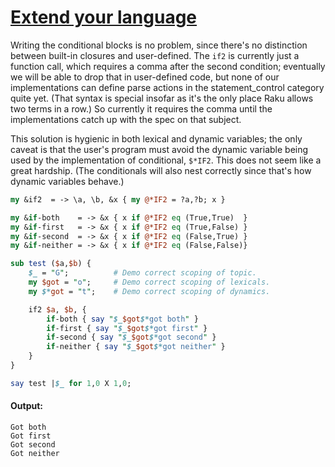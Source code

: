[1]: https://rosettacode.org/wiki/Extend_your_language

# [Extend your language][1]


Writing the conditional blocks is no problem, since there's no distinction between built-in closures and user-defined.  The `if2` is currently just a function call, which requires a comma after the second condition; eventually we will be able to drop that in user-defined code, but none of our implementations can define parse actions in the statement\_control category quite yet.  (That syntax is special insofar as it's the only place Raku allows two terms in a row.)  So currently it requires the comma until the implementations catch up with the spec on that subject.



This solution is hygienic in both lexical and dynamic variables; the only caveat is that the user's program must avoid the dynamic variable being used by the implementation of conditional, `$*IF2`.  This does not seem like a great hardship.  (The conditionals will also nest correctly since that's how dynamic variables behave.)

```perl
my &if2  = -> \a, \b, &x { my @*IF2 = ?a,?b; x }

my &if-both    = -> &x { x if @*IF2 eq (True,True)  }
my &if-first   = -> &x { x if @*IF2 eq (True,False) }
my &if-second  = -> &x { x if @*IF2 eq (False,True) }
my &if-neither = -> &x { x if @*IF2 eq (False,False)}

sub test ($a,$b) {
    $_ = "G";          # Demo correct scoping of topic.
    my $got = "o";     # Demo correct scoping of lexicals.
    my $*got = "t";    # Demo correct scoping of dynamics.

    if2 $a, $b, {
        if-both { say "$_$got$*got both" }
        if-first { say "$_$got$*got first" }
        if-second { say "$_$got$*got second" }
        if-neither { say "$_$got$*got neither" }
    }
}

say test |$_ for 1,0 X 1,0;
```

#### Output:
```
Got both
Got first
Got second
Got neither
```
